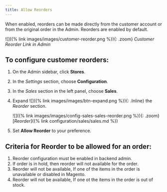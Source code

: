 ```yaml
---
title: Allow Reorders
---
```


When enabled, reorders can be made directly from the customer account or from the original order in the Admin. Reorders are enabled by default.

![]({% link images/images/customer-reorder.png %}){: .zoom}
_Customer Reorder Link in Admin_

## To configure customer reorders:

1. On the Admin sidebar, click **Stores**.

1. In the _Settings_ section, choose **Configuration**.

1. In the _Sales_ section in the left panel, choose **Sales**.

1. Expand ![]({% link images/images/btn-expand.png %}){: .Inline} the _Reorder_ section.

    ![]({% link images/images/config-sales-sales-reorder.png %}){: .zoom}
    [_Reorder_]({% link configuration/sales/sales.md %})

1. Set **Allow Reorder** to your preference.

## Criteria for Reorder to be allowed for an order:

1. Reorder configuration must be enabled in backend admin.
2. If order is in hold, then reorder will not available for the order.
3. Reorder will not be available, If one of the items in the order is unavailable or disabled in Magento.
4. Reorder will not be available, If one ot the items in the order is out of stock.
